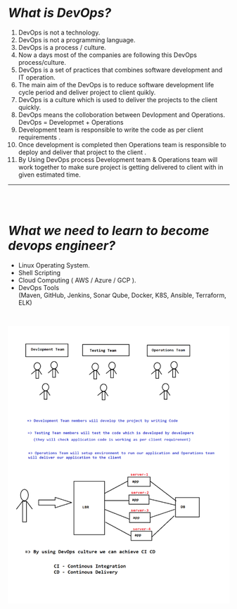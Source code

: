 # **_What is DevOps?_**

<ol>
<li>DevOps is not a technology.</li>
<li>DevOps is not a programming language.</li>
<li>DevOps is a process / culture.</li>
<li>Now a days most of the companies are following this DevOps process/culture.</li>
<li>DevOps is a set of practices that combines software development and IT operation.</li>
<li>The main aim of the DevOps is to reduce software development life cycle period and deliver project to client quikly.</li>
<li>DevOps is a culture which is used to deliver the projects to the client quickly.
</li>
<li>DevOps means the colloboration between Devlopment and Operations.
<br>DevOps = Developmet + Operations
</li>
<li>Development team is responsible to write the code as per client requirements
.</li>
<li>Once development is completed then Operations team is responsible to deploy and deliver that project to the client
.</li>
<li>By Using DevOps process Development team & Operations team will work together to make sure project is getting delivered to client with in given estimated time.
</li>
</ol>

---

<br>
<br>

# **_What we need to learn to become devops engineer?_**

<ul>
<li>Linux Operating System.
<li>Shell Scripting</li>
<li>Cloud Computing ( AWS / Azure / GCP ). </li>
<li>DevOps Tools <br>
(Maven, GitHub, Jenkins, Sonar Qube, Docker, K8S, Ansible, Terraform, ELK)
</li>
</ul>

<br>

![Alt text](images/1.png)

